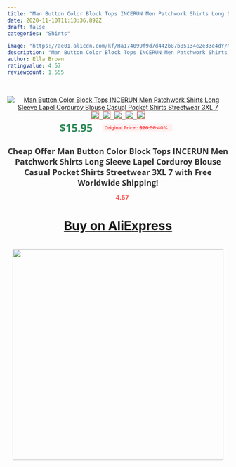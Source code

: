 ```yaml
---
title: "Man Button Color Block Tops INCERUN Men Patchwork Shirts Long Sleeve Lapel Corduroy Blouse Casual Pocket Shirts Streetwear 3XL 7"
date: 2020-11-10T11:10:36.892Z
draft: false
categories: "Shirts"

image: "https://ae01.alicdn.com/kf/Ha174099f9d7d442b87b85134e2e33e4dY/Man-Button-Color-Block-Tops-INCERUN-Men-Patchwork-Shirts-Long-Sleeve-Lapel-Corduroy-Blouse-Casual-Pocket.jpg"
description: "Man Button Color Block Tops INCERUN Men Patchwork Shirts Long Sleeve Lapel Corduroy Blouse Casual Pocket Shirts Streetwear 3XL 7"
author: Ella Brown
ratingvalue: 4.57
reviewcount: 1.555
---
```

<br>
<div style="text-align: center;">
<a href="https://s.click.aliexpress.com/e/_A1WjCt" target="_blank" rel="nofollow noopener noreferrer"><img alt="Man Button Color Block Tops INCERUN Men Patchwork Shirts Long Sleeve Lapel Corduroy Blouse Casual Pocket Shirts Streetwear 3XL 7" class="magnifier-image" src="https://ae01.alicdn.com/kf/Ha174099f9d7d442b87b85134e2e33e4dY/Man-Button-Color-Block-Tops-INCERUN-Men-Patchwork-Shirts-Long-Sleeve-Lapel-Corduroy-Blouse-Casual-Pocket.jpg_640x640.jpg">
<br>
<img style="border:1px solid salmon" src="https://ae01.alicdn.com/kf/Ha174099f9d7d442b87b85134e2e33e4dY/Man-Button-Color-Block-Tops-INCERUN-Men-Patchwork-Shirts-Long-Sleeve-Lapel-Corduroy-Blouse-Casual-Pocket.jpg_120x120.jpg">&nbsp;&nbsp;<img style="border:1px solid salmon" src="https://ae01.alicdn.com/kf/H7e94d29a8ac8437fa7753bb686bd055av/Man-Button-Color-Block-Tops-INCERUN-Men-Patchwork-Shirts-Long-Sleeve-Lapel-Corduroy-Blouse-Casual-Pocket.jpg_120x120.jpg">&nbsp;&nbsp;<img style="border:1px solid salmon" src="https://ae01.alicdn.com/kf/H38c3f6bb9c77497e8296faa39d9b9ec6n/Man-Button-Color-Block-Tops-INCERUN-Men-Patchwork-Shirts-Long-Sleeve-Lapel-Corduroy-Blouse-Casual-Pocket.jpg_120x120.jpg">&nbsp;&nbsp;<img style="border:1px solid salmon" src="https://ae01.alicdn.com/kf/H7955858c135d46679f6feddf1bdff29fo/Man-Button-Color-Block-Tops-INCERUN-Men-Patchwork-Shirts-Long-Sleeve-Lapel-Corduroy-Blouse-Casual-Pocket.jpg_120x120.jpg">&nbsp;&nbsp;<img style="border:1px solid salmon" src="https://ae01.alicdn.com/kf/Ha43a69bbff7649e49745f53467a5783dF/Man-Button-Color-Block-Tops-INCERUN-Men-Patchwork-Shirts-Long-Sleeve-Lapel-Corduroy-Blouse-Casual-Pocket.jpg_120x120.jpg"></a></div><br0>
<div style="text-align: center;"><span style="background-color: white; border: 0px; box-sizing: border-box; color: seagreen; display: inline-block; font-family: &quot;open sans&quot; , &quot;arial&quot; , &quot;helvetica&quot; , sans-serif , &quot;heiti&quot;; font-size: 24px; font-stretch: inherit; font-weight: 700; line-height: inherit; margin: 0px 10px 0px 0px; padding: 0px; vertical-align: middle;">$15.95 </span>
<span style="background: rgb(255 , 241 , 241); border-radius: 3px; border: 0px; box-sizing: border-box; color: #ff4747; display: inline-block; font-family: inherit; font-size: 12px; font-stretch: inherit; font-style: inherit; font-variant: inherit; font-weight: 600; line-height: inherit; margin: 0px; padding: 2px 5px; transform: scale(0.9); vertical-align: middle;">Original Price : <b style="text-decoration: line-through;">$26.58 </b> 40%&nbsp;&nbsp;</span></div>
<h1 style="color: #333333; display: inline-block; font-family: &quot;open sans&quot; , &quot;arial&quot; , &quot;helvetica&quot; , sans-serif , &quot;heiti&quot;; font-size: 18px; font-stretch: inherit; font-weight: 700; text-align: center;">Cheap Offer Man Button Color Block Tops INCERUN Men Patchwork Shirts Long Sleeve Lapel Corduroy Blouse Casual Pocket Shirts Streetwear 3XL 7 with Free Worldwide Shipping!</h1>
<div style="color: #ff4747; text-align: center;">
<img src="https://4.bp.blogspot.com/-M0ZcTcb-5uY/XleCXlxnR4I/AAAAAAAAAEc/OrjgMkXV1oMQFaCRZj5HQwOCBcu3w1FegCPcBGAYYCw/s1600/star.png" style="height: 15px;">&nbsp;<b>4.57</b></div>
<div class="button_cont" align="center"><a class="buynow_a" href="https://s.click.aliexpress.com/e/_A1WjCt" target="_blank" rel="nofollow noopener noreferrer"><H1>Buy on AliExpress</H1></a></div><br>
<div class="separator" style="clear: both; text-align: center;">
<img src="https://lh3.googleusercontent.com/-pTy5HemUv9M/XlePHvY0dAI/AAAAAAAAAE4/0nX5iRUoIWY8eMW9Dpxeirr157OZliDIgCLcBGAsYHQ/s1600/badge.gif" width="480">
</div>
